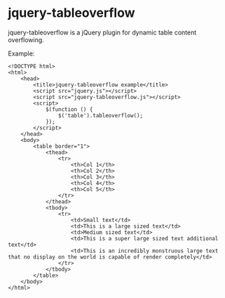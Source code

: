 jquery-tableoverflow
====================

jquery-tableoverflow is a jQuery plugin for dynamic table content overflowing.

Example:

    <!DOCTYPE html>
    <html>
        <head>
            <title>jquery-tableoverflow example</title>
            <script src="jquery.js"></script>
            <script src="jquery-tableoverflow.js"></script>
            <script>
                $(function () {
                    $('table').tableoverflow();
                });
            </script>
        </head>
        <body>
            <table border="1">
                <thead>
                    <tr>
                        <th>Col 1</th>
                        <th>Col 2</th>
                        <th>Col 3</th>
                        <th>Col 4</th>
                        <th>Col 5</th>
                    </tr>
                </thead>
                <tbody>
                    <tr>
                        <td>Small text</td>
                        <td>This is a large sized text</td>
                        <td>Medium sized text</td>
                        <td>This is a super large sized text additional text</td>
                        <td>This is an incredibly monstruous large text that no display on the world is capable of render completely</td>
                    </tr>
                </tbody>
            </table>
        </body>
    </html>